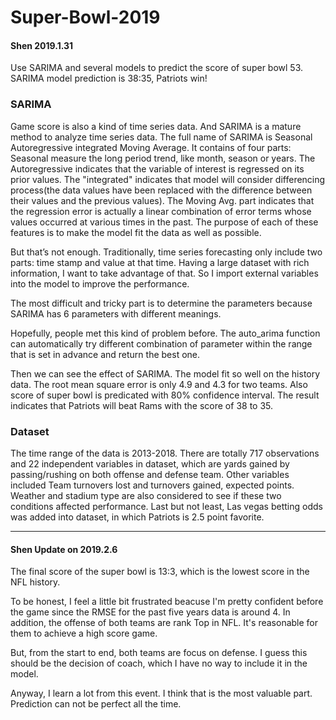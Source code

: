 # Super-Bowl-2019

#### Shen 2019.1.31
Use SARIMA and several models to predict the score of super bowl 53. SARIMA model prediction is 38:35, Patriots win!

### SARIMA
Game score is also a kind of time series data. And SARIMA is a mature method to analyze time series data. The full name of SARIMA is Seasonal Autoregressive integrated Moving Average. It contains of four parts: Seasonal measure the long period trend, like month, season or years. The Autoregressive indicates that the variable of interest is regressed on its prior values. The "integrated" indicates that model will consider differencing process(the data values have been replaced with the difference between their values and the previous values). The Moving Avg. part indicates that the regression error is actually a linear combination of error terms whose values occurred at various times in the past. The purpose of each of these features is to make the model fit the data as well as possible.

But that’s not enough. Traditionally, time series forecasting only include two parts: time stamp and value at that time. Having a large dataset with rich information, I want to take advantage of that. So I import external variables into the model to improve the performance.

The most difficult and tricky part is to determine the parameters because SARIMA has 6 parameters with different meanings. 

Hopefully, people met this kind of problem before. The auto_arima function can automatically try different combination of parameter within the range that is set in advance and return the best one.  

Then we can see the effect of SARIMA. The model fit so well on the history data. The root mean square error is only 4.9 and 4.3 for two teams. Also score of super bowl is predicated with 80% confidence interval. The result indicates that Patriots will beat Rams with the score of 38 to 35.

### Dataset
The time range of the data is 2013-2018. There are totally 717 observations and 22 independent variables in dataset, which are yards gained by passing/rushing on both offense and defense team. Other variables included Team turnovers lost and turnovers gained, expected points. Weather and stadium type are also considered to see if these two conditions affected performance. Last but not least, Las vegas betting odds was added into dataset, in which Patriots is 2.5 point favorite.

---

#### Shen Update on 2019.2.6
The final score of the super bowl is 13:3, which is the lowest score in the NFL history. 

To be honest, I feel a little bit frustrated beacuse I'm pretty confident before the game since the RMSE for the past five years data is around 4. In addition, the offense of both teams are rank Top in NFL. It's reasonable for them to achieve a high score game. 

But, from the start to end, both teams are focus on defense. I guess this should be the decision of coach, which I have no way to include it in the model.  

Anyway, I learn a lot from this event. I think that is the most valuable part. Prediction can not be perfect all the time. 
